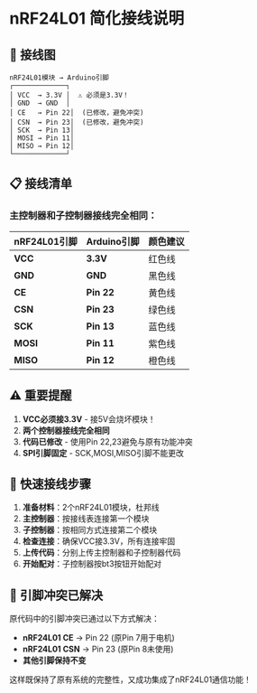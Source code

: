 # nRF24L01 简化接线说明

## 🔌 **接线图**

```
nRF24L01模块 → Arduino引脚
┌─────────────┐
│ VCC  → 3.3V │  ⚠️ 必须是3.3V！
│ GND  → GND  │
│ CE   → Pin 22│  (已修改，避免冲突)
│ CSN  → Pin 23│  (已修改，避免冲突)
│ SCK  → Pin 13│
│ MOSI → Pin 11│
│ MISO → Pin 12│
└─────────────┘
```

## 📋 **接线清单**

### 主控制器和子控制器接线完全相同：

| nRF24L01引脚 | Arduino引脚 | 颜色建议 |
|--------------|-------------|----------|
| **VCC** | **3.3V** | 红色线 |
| **GND** | **GND** | 黑色线 |
| **CE** | **Pin 22** | 黄色线 |
| **CSN** | **Pin 23** | 绿色线 |
| **SCK** | **Pin 13** | 蓝色线 |
| **MOSI** | **Pin 11** | 紫色线 |
| **MISO** | **Pin 12** | 橙色线 |

## ⚠️ **重要提醒**

1. **VCC必须接3.3V** - 接5V会烧坏模块！
2. **两个控制器接线完全相同**
3. **代码已修改** - 使用Pin 22,23避免与原有功能冲突
4. **SPI引脚固定** - SCK,MOSI,MISO引脚不能更改

## 🚀 **快速接线步骤**

1. **准备材料**：2个nRF24L01模块，杜邦线
2. **主控制器**：按接线表连接第一个模块
3. **子控制器**：按相同方式连接第二个模块
4. **检查连接**：确保VCC接3.3V，所有连接牢固
5. **上传代码**：分别上传主控制器和子控制器代码
6. **开始配对**：子控制器按bt3按钮开始配对

## 🔧 **引脚冲突已解决**

原代码中的引脚冲突已通过以下方式解决：
- **nRF24L01 CE** → Pin 22 (原Pin 7用于电机)
- **nRF24L01 CSN** → Pin 23 (原Pin 8未使用)
- **其他引脚保持不变**

这样既保持了原有系统的完整性，又成功集成了nRF24L01通信功能！

